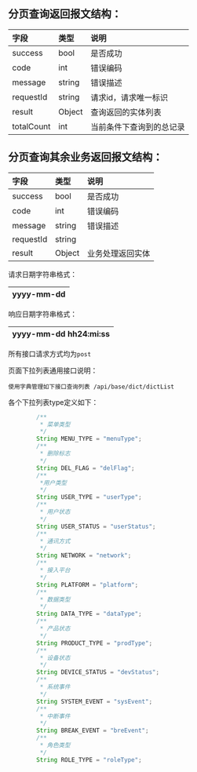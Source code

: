 ## 分页查询返回报文结构：

| 字段 | 类型 | 说明 |
| :--- | :--- | :--- |
| success | bool | 是否成功 |
| code | int | 错误编码 |
| message | string | 错误描述 |
| requestId | string | 请求id，请求唯一标识 |
| result | Object | 查询返回的实体列表 |
| totalCount | int | 当前条件下查询到的总记录 |

## 分页查询其余业务返回报文结构：

| 字段 | 类型 | 说明 |
| :--- | :--- | :--- |
| success | bool | 是否成功 |
| code | int | 错误编码 |
| message | string | 错误描述 |
| requestId | string |  |
| result | Object | 业务处理返回实体 |

请求日期字符串格式：

| yyyy-mm-dd |
| :--- |


响应日期字符串格式：

| yyyy-mm-dd hh24:mi:ss |
| :--- |


所有接口请求方式均为`post`

页面下拉列表通用接口说明：

`使用字典管理如下接口查询列表 /api/base/dict/dictList`

各个下拉列表type定义如下：

```java
        /**
         * 菜单类型
         */
        String MENU_TYPE = "menuType";
        /**
         * 删除标志
         */
        String DEL_FLAG = "delFlag";
        /**
         *用户类型
         */
        String USER_TYPE = "userType";
        /**
         * 用户状态
         */
        String USER_STATUS = "userStatus";
        /**
         * 通讯方式
         */
        String NETWORK = "network";
        /**
         * 接入平台
         */
        String PLATFORM = "platform";
        /**
         * 数据类型
         */
        String DATA_TYPE = "dataType";
        /**
         * 产品状态
         */
        String PRODUCT_TYPE = "prodType";
        /**
         * 设备状态
         */
        String DEVICE_STATUS = "devStatus";
        /**
         * 系统事件
         */
        String SYSTEM_EVENT = "sysEvent";
        /**
         * 中断事件
         */
        String BREAK_EVENT = "breEvent";
        /**
         * 角色类型
         */
        String ROLE_TYPE = "roleType";
```




